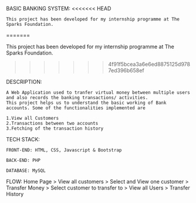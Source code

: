 BASIC BANKING SYSTEM:
<<<<<<< HEAD

    This project has been developed for my internship programme at The Sparks Foundation.
=======
   
   This project has been developed for my internship programme at The Sparks Foundation.
>>>>>>> 4f91f5bcea3a6e6ed8875125d9787ed396b658ef

DESCRIPTION:

    A Web Application used to tranfer virtual money between multiple users and also records the banking transactions/ activities.
    This project helps us to understand the basic working of Bank accounts. Some of the functionalities implemented are

    1.View all Customers
    2.Transactions between two accounts
    3.Fetching of the transaction history

TECH STACK:

	FRONT-END: HTML, CSS, Javascript & Bootstrap

	BACK-END: PHP

	DATABASE: MySQL

FLOW:
Home Page > View all customers > Select and View one customer > Transfer Money > Select customer to transfer to > View all Users > Transfer History
